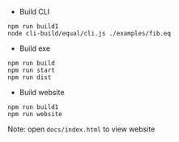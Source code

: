- Build CLI
```
npm run build1
node cli-build/equal/cli.js ./examples/fib.eq
```
- Build exe
```
npm run build
npm run start
npm run dist
```
- Build website
```
npm run build1
npm run website
```
Note: open ```docs/index.html``` to view website